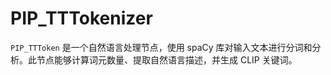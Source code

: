 # PIP_TTTokenizer
`PIP_TTToken` 是一个自然语言处理节点，使用 spaCy 库对输入文本进行分词和分析。此节点能够计算词元数量、提取自然语言描述，并生成 CLIP 关键词。
